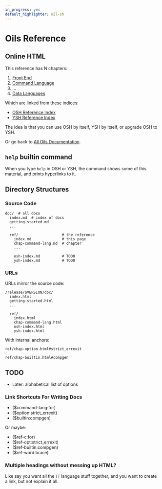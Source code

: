 ```yaml
---
in_progress: yes
default_highlighter: oil-sh
---
```


Oils Reference
=============


<div id="toc">
</div>

## Online HTML

This reference has N chapters:

1. [Front End](chap-front-end.html)
1. [Command Language](TODO)
1. ...
1. [Data Languages](chap-data-lang.html)

Which are linked from these indices:

- [OSH Reference Index](../osh-help-topics.html)
- [YSH Reference Index](../ysh-help-topics.html)

The idea is that you can use OSH by itself, YSH by itself, or upgrade OSH to
YSH.

Or go back to [All Oils Documentation](../index.html).


## `help` builtin command

When you type `help` in OSH or YSH, the command shows some of this material,
and prints hyperlinks to it.

## Directory Structures

### Source Code

    doc/  # all docs
      index.md  # index of docs
      getting-started.md
      ...

      ref/                    # the reference
        index.md              # this page
        chap-command-lang.md  # chapter
        ...

        osh-index.md          # TODO
        ysh-index.md          # TODO


### URLs

URLs mirror the source code:

    /release/$VERSION/doc/
      index.html
      getting-started.html
      ...

      ref/
        index.html
        chap-command-lang.html
        osh-index.html
        ysh-index.html

With internal anchors:

    ref/chap-option.html#strict_errexit

    ref/chap-builtin.html#compgen

## TODO

- Later: alphabetical list of options

### Link Shortcuts For Writing Docs

- ($command-lang:for)
- ($option:strict_errexit)
- ($builtin:compgen)

Or maybe:

- ($ref-c:for)
- ($ref-opt:strict_errexit)
- ($ref-builtin:compgen)
- ($ref-word:brace)

### Multiple headings without messing up HTML?

Like say you want all the `[[` language stuff together, and you want to create
a link, but not explain it all.

